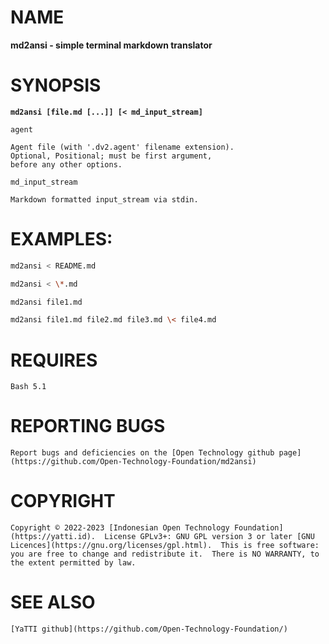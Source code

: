 # NAME
**md2ansi - simple terminal markdown translator**

# SYNOPSIS
**`md2ansi [file.md [...]] [< md_input_stream]`**

`agent`

    Agent file (with '.dv2.agent' filename extension).
    Optional, Positional; must be first argument,
    before any other options.

`md_input_stream`

    Markdown formatted input_stream via stdin.

# EXAMPLES:

```bash
md2ansi < README.md

md2ansi < \*.md

md2ansi file1.md

md2ansi file1.md file2.md file3.md \< file4.md

```

# REQUIRES

    Bash 5.1

# REPORTING BUGS

    Report bugs and deficiencies on the [Open Technology github page](https://github.com/Open-Technology-Foundation/md2ansi)

# COPYRIGHT

    Copyright © 2022-2023 [Indonesian Open Technology Foundation](https://yatti.id).  License GPLv3+: GNU GPL version 3 or later [GNU Licences](https://gnu.org/licenses/gpl.html).  This is free software: you are free to change and redistribute it.  There is NO WARRANTY, to the extent permitted by law.

# SEE ALSO

    [YaTTI github](https://github.com/Open-Technology-Foundation/)

